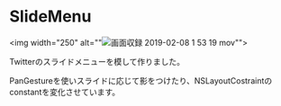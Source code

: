 # SlideMenu


<img width="250" alt=""![画面収録 2019-02-08 1 53 19 mov](https://user-images.githubusercontent.com/38667604/54079945-896f3e80-4329-11e9-9624-a3862de98b51.gif)"">

Twitterのスライドメニューを模して作りました。

PanGestureを使いスライドに応じて影をつけたり、NSLayoutCostraintのconstantを変化させています。
